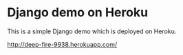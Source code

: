 # Django demo on Heroku

This is a simple Django demo which is deployed on Heroku.

<http://deep-fire-9938.herokuapp.com/>
